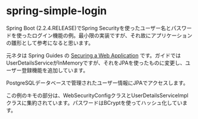 # spring-simple-login

Spring Boot (2.2.4.RELEASE)でSpring Securityを使ったユーザー名とパスワードを使ったログイン機能の例。最小限の実装ですが、それ故にアプリケーションの雛形として参考になると思います。

元ネタは Spring Guides の [Securing a Web Application](https://spring.io/guides/gs/securing-web/) です。ガイドではUserDetailsServiceがInMemoryですが、それをJPAを使ったものに変更し、ユーザー登録機能を追加しています。

PostgreSQLデータベースで管理されたユーザー情報にJPAでアクセスします。

この例のキモの部分は、WebSecurityConfigクラスとUserDetailsServiceImplクラスに集約されています。パスワードはBCryptを使ってハッシュ化しています。